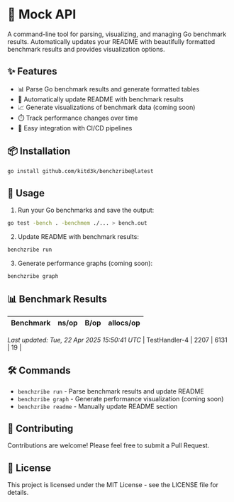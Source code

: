 # 🔧 Mock API

A command-line tool for parsing, visualizing, and managing Go benchmark results. Automatically updates your README with beautifully formatted benchmark results and provides visualization options.

## ✨ Features

- 📊 Parse Go benchmark results and generate formatted tables
- 📝 Automatically update README with benchmark results
- 📈 Generate visualizations of benchmark data (coming soon)
- ⏱️ Track performance changes over time
- 🔄 Easy integration with CI/CD pipelines

## 📦 Installation

```bash
go install github.com/kitd3k/benchzribe@latest
```

## 🚀 Usage

1. Run your Go benchmarks and save the output:
```bash
go test -bench . -benchmem ./... > bench.out
```

2. Update README with benchmark results:
```bash
benchzribe run
```

3. Generate performance graphs (coming soon):
```bash
benchzribe graph
```

## 📊 Benchmark Results

<!-- BENCHSCRIBE:START -->

| Benchmark | ns/op | B/op | allocs/op |
|-----------|-------|------|------------|

_Last updated: Tue, 22 Apr 2025 15:50:41 UTC_
| TestHandler-4 | 2207 | 6131 | 19 |

<!-- BENCHSCRIBE:END -->

## 🛠️ Commands

- `benchzribe run` - Parse benchmark results and update README
- `benchzribe graph` - Generate performance visualization (coming soon)
- `benchzribe readme` - Manually update README section

## 🤝 Contributing

Contributions are welcome! Please feel free to submit a Pull Request.

## 📄 License

This project is licensed under the MIT License - see the LICENSE file for details.
